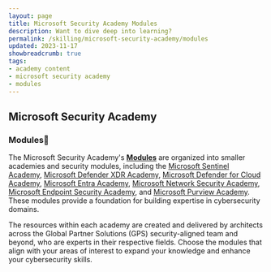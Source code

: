 ```yaml
---
layout: page
title: Microsoft Security Academy Modules
description: Want to dive deep into learning?
permalink: /skilling/microsoft-security-academy/modules
updated: 2023-11-17
showbreadcrumb: true
tags: 
- academy content
- microsoft security academy
- modules
---
```


## Microsoft Security Academy

### Modules📓

The Microsoft Security Academy's **[Modules](/PartnerResources/skilling/microsoft-security-academy/modules)** are organized into smaller academies and security modules, including the [Microsoft Sentinel Academy](/PartnerResources/skilling/microsoft-security-academy/sentinel-academy), [Microsoft Defender XDR Academy](/PartnerResources/skilling/microsoft-security-academy/dxdr-academy), [Microsoft Defender for Cloud Academy](/PartnerResources/skilling/microsoft-security-academy/defender-academy), [Microsoft Entra Academy](/PartnerResources/skilling/microsoft-security-academy/entra-academy), [Microsoft Network Security Academy](/PartnerResources/skilling/microsoft-security-academy/network-academy), [Microsoft Endpoint Security Academy](/PartnerResources/skilling/microsoft-security-academy/endpoint-academy), and [Microsoft Purview Academy](/PartnerResources/skilling/microsoft-security-academy/purview-academy). These modules provide a foundation for building expertise in cybersecurity domains.

The resources within each academy are created and delivered by architects across the Global Partner Solutions (GPS) security-aligned team and beyond, who are experts in their respective fields. Choose the modules that align with your areas of interest to expand your knowledge and enhance your cybersecurity skills.